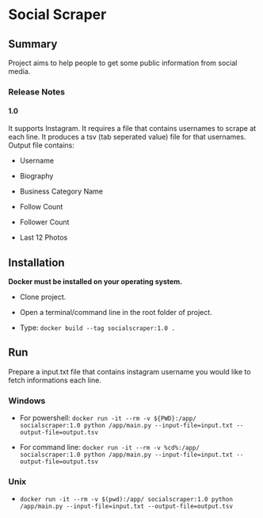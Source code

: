# Social Scraper

## Summary

Project aims to help people to get some public information from social media. 

### Release Notes

#### 1.0

It supports Instagram. It requires a file that contains usernames to scrape at each line. It produces a tsv (tab seperated value) file for that usernames. Output file contains:

* Username

* Biography

* Business Category Name

* Follow Count

* Follower Count

* Last 12 Photos

## Installation

**Docker must be installed on your operating system.**

* Clone project.

* Open a terminal/command line in the root folder of project.

* Type: ```docker build --tag socialscraper:1.0 .```

## Run

Prepare a input.txt file that contains instagram username you would like to fetch informations each line.

### Windows

* For powershell: ```docker run -it --rm -v ${PWD}:/app/ socialscraper:1.0 python /app/main.py --input-file=input.txt --output-file=output.tsv```

* For command line: ```docker run -it --rm -v %cd%:/app/ socialscraper:1.0 python /app/main.py --input-file=input.txt --output-file=output.tsv```

### Unix

* ```docker run -it --rm -v $(pwd):/app/ socialscraper:1.0 python /app/main.py --input-file=input.txt --output-file=output.tsv```